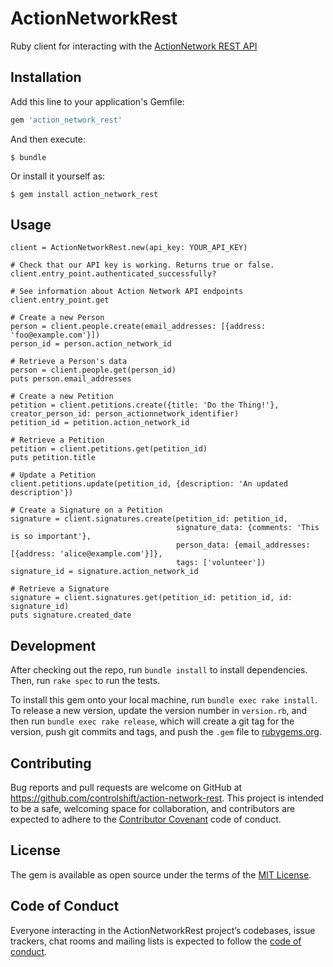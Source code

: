 # ActionNetworkRest

Ruby client for interacting with the [ActionNetwork REST API](https://actionnetwork.org/docs/)

## Installation

Add this line to your application's Gemfile:

```ruby
gem 'action_network_rest'
```

And then execute:

    $ bundle

Or install it yourself as:

    $ gem install action_network_rest

## Usage

```
client = ActionNetworkRest.new(api_key: YOUR_API_KEY)

# Check that our API key is working. Returns true or false.
client.entry_point.authenticated_successfully?

# See information about Action Network API endpoints
client.entry_point.get

# Create a new Person
person = client.people.create(email_addresses: [{address: 'foo@example.com'}])
person_id = person.action_network_id

# Retrieve a Person's data
person = client.people.get(person_id)
puts person.email_addresses

# Create a new Petition
petition = client.petitions.create({title: 'Do the Thing!'}, creator_person_id: person_actionnetwork_identifier)
petition_id = petition.action_network_id

# Retrieve a Petition
petition = client.petitions.get(petition_id)
puts petition.title

# Update a Petition
client.petitions.update(petition_id, {description: 'An updated description'})

# Create a Signature on a Petition
signature = client.signatures.create(petition_id: petition_id,
                                     signature_data: {comments: 'This is so important'},
                                     person_data: {email_addresses: [{address: 'alice@example.com'}]},
                                     tags: ['volunteer'])
signature_id = signature.action_network_id

# Retrieve a Signature
signature = client.signatures.get(petition_id: petition_id, id: signature_id)
puts signature.created_date
```

## Development

After checking out the repo, run `bundle install` to install dependencies. Then, run `rake spec` to run the tests.

To install this gem onto your local machine, run `bundle exec rake install`. To release a new version, update the version number in `version.rb`, and then run `bundle exec rake release`, which will create a git tag for the version, push git commits and tags, and push the `.gem` file to [rubygems.org](https://rubygems.org).

## Contributing

Bug reports and pull requests are welcome on GitHub at https://github.com/controlshift/action-network-rest. This project is intended to be a safe, welcoming space for collaboration, and contributors are expected to adhere to the [Contributor Covenant](http://contributor-covenant.org) code of conduct.

## License

The gem is available as open source under the terms of the [MIT License](https://opensource.org/licenses/MIT).

## Code of Conduct

Everyone interacting in the ActionNetworkRest project’s codebases, issue trackers, chat rooms and mailing lists is expected to follow the [code of conduct](https://github.com/controlshift/action-network-rest/blob/master/CODE_OF_CONDUCT.md).
